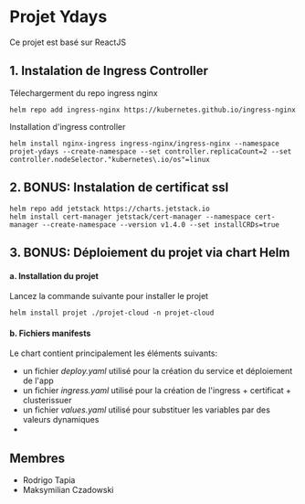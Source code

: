 # Projet Ydays

Ce projet est basé sur ReactJS


## 1. Instalation de Ingress Controller
Télechargerment du repo ingress nginx
```
helm repo add ingress-nginx https://kubernetes.github.io/ingress-nginx
```
Installation d'ingress controller
```
helm install nginx-ingress ingress-nginx/ingress-nginx --namespace projet-ydays --create-namespace --set controller.replicaCount=2 --set controller.nodeSelector."kubernetes\.io/os"=linux
```

## 2. BONUS: Instalation de certificat ssl
```
helm repo add jetstack https://charts.jetstack.io
helm install cert-manager jetstack/cert-manager --namespace cert-manager --create-namespace --version v1.4.0 --set installCRDs=true
```

## 3. BONUS: Déploiement du projet via chart Helm
#### a. Installation du projet
Lancez la commande suivante pour installer le projet
```
helm install projet ./projet-cloud -n projet-cloud
```

#### b. Fichiers manifests
Le chart contient principalement les éléments suivants:

- un fichier *deploy.yaml*  utilisé pour la création du service et déploiement de l'app
- un fichier *ingress.yaml* utilisé pour la création de l'ingress + certificat + clusterissuer
- un fichier *values.yaml* utilisé pour substituer les variables par des valeurs dynamiques
- 
## Membres

- Rodrigo Tapia
- Maksymilian Czadowski


